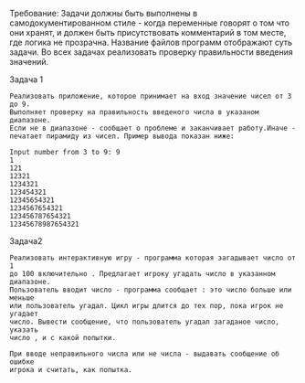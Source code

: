 Требование: Задачи должны быть выполнены в самодокументированном стиле - 
когда переменные говорят о том что они хранят, и должен быть присутствовать 
комментарий в том месте, где логика не прозрачна. 
Название файлов программ отображают суть задачи. Во всех задачах реализовать 
проверку правильности введения значений.



Задача 1

    Реализовать приложение, которое принимает на вход значение чисел от 3 до 9.
    Выполняет проверку на правильность введеного числа в указаном диапазоне.
    Если не в диапазоне - сообщает о проблеме и заканчивает работу.Иначе -
    печатает пирамиду из чисел. Пример вывода показан ниже:
    
    Input number from 3 to 9: 9
    1
    121
    12321
    1234321
    123454321
    12345654321
    1234567654321
    123456787654321
    12345678987654321

Задача2

    Реализовать интерактивную игру - программа которая загадывает число от 1 
    до 100 включительно . Предлагает игроку угадать число в указанном диапазоне.
    Пользователь вводит число - программа сообщает : это число больше или меньше
    или пользователь угадал. Цикл игры длится до тех пор, пока игрок не угадает 
    число. Вывести сообщение, что пользователь угадал загаданое число, указать 
    число , и с какой попытки.
    
    При вводе неправильного числа или не числа - выдавать сообщение об ошибке 
    игрока и считать, как попытка.